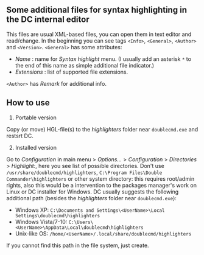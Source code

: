 Some additional files for syntax highlighting in the DC internal editor
-----------------------------------------------------------------------

This files are usual XML-based files, you can open them in text editor and read/change. In the beginning you can see tags `<Info>`, `<General>`, `<Author>` and `<Version>`. `<General>` has some attributes:

- *Name* : name for *Syntax highlight* menu. (I usually add an asterisk `*` to the end of this name as simple additional file indicator.)
- *Extensions* : list of supported file extensions.

`<Author>` has *Remark* for additional info.


## How to use

1. Portable version

Copy (or move) HGL-file(s) to the *highlighters* folder near `doublecmd.exe` and restsrt DC.

2. Installed version

Go to *Configuration* in main menu > *Options...* > *Configuration* > *Directories* > *Highlight:*, here you see list of possible directories.
Don't use `/usr/share/doublecmd/highlighters`, `C:\Program Files\Double Commander\highlighters` or other system directory: this requires root/admin rights, also this would be a intervention to the packages manager's work on Linux or DC installer for Windows. DC usually suggests the following additional path (besides the *highlighters* folder near `doublecmd.exe`):

- Windows XP: `C:\Documents and Settings\<UserName>\Local Settings\doublecmd\highlighters`
- Windows Vista/7-10: `C:\Users\<UserName>\AppData\Local\doublecmd\highlighters`
- Unix-like OS: `/home/<UserName>/.local/share/doublecmd/highlighters`

If you cannot find this path in the file system, just create.
